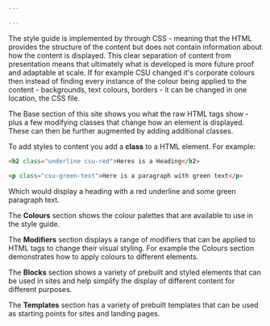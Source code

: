 ```yaml
---

---
```


The style guide is implemented by through CSS - meaning that the HTML provides the structure of the content but does not contain information about how the content is displayed. This clear separation of content from presentation means that ultimately what is developed is more future proof and adaptable at scale. If for example CSU changed it's corporate colours then instead of finding every instance of the colour being applied to the content - backgrounds, text colours, borders - it can be changed in one location, the CSS file.

The Base section of this site shows you what the raw HTML tags show - plus a few modifying classes that change how an element is displayed. These can then be further augmented by adding additional classes.

To add styles to content you add a **class** to a HTML element. For example:

```HTML
<h2 class="underline csu-red">Heres is a Heading</h2>

<p class="csu-green-text">Here is a paragraph with green text</p>
```

Which would display a heading with a red underline and some green paragraph text.

The **Colours** section shows the colour palettes that are available to use in the style guide.

The **Modifiers** section displays a range of modifiers that can be applied to HTML tags to change their visual styling. For example the Colours section demonstrates how to apply colours to different elements.

The **Blocks** section shows a variety of prebuilt and styled elements that can be used in sites and help simplify the display of different content for different purposes.

The **Templates** section has a variety of prebuilt templates that can be used as starting points for sites and landing pages. 
